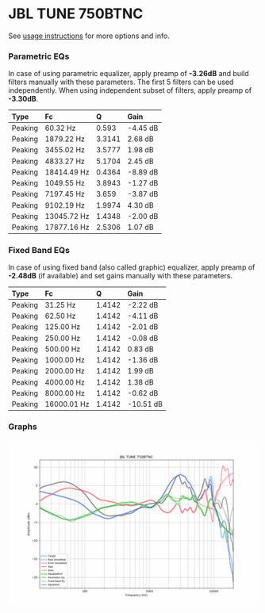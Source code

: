 # JBL TUNE 750BTNC
See [usage instructions](https://github.com/jaakkopasanen/AutoEq#usage) for more options and info.

### Parametric EQs
In case of using parametric equalizer, apply preamp of **-3.26dB** and build filters manually
with these parameters. The first 5 filters can be used independently.
When using independent subset of filters, apply preamp of **-3.30dB**.

| Type    | Fc          |      Q | Gain     |
|:--------|:------------|:-------|:---------|
| Peaking | 60.32 Hz    | 0.593  | -4.45 dB |
| Peaking | 1879.22 Hz  | 3.3141 | 2.68 dB  |
| Peaking | 3455.02 Hz  | 3.5777 | 1.98 dB  |
| Peaking | 4833.27 Hz  | 5.1704 | 2.45 dB  |
| Peaking | 18414.49 Hz | 0.4364 | -8.89 dB |
| Peaking | 1049.55 Hz  | 3.8943 | -1.27 dB |
| Peaking | 7197.45 Hz  | 3.659  | -3.87 dB |
| Peaking | 9102.19 Hz  | 1.9974 | 4.30 dB  |
| Peaking | 13045.72 Hz | 1.4348 | -2.00 dB |
| Peaking | 17877.16 Hz | 2.5306 | 1.07 dB  |

### Fixed Band EQs
In case of using fixed band (also called graphic) equalizer, apply preamp of **-2.48dB**
(if available) and set gains manually with these parameters.

| Type    | Fc          |      Q | Gain      |
|:--------|:------------|:-------|:----------|
| Peaking | 31.25 Hz    | 1.4142 | -2.22 dB  |
| Peaking | 62.50 Hz    | 1.4142 | -4.11 dB  |
| Peaking | 125.00 Hz   | 1.4142 | -2.01 dB  |
| Peaking | 250.00 Hz   | 1.4142 | -0.08 dB  |
| Peaking | 500.00 Hz   | 1.4142 | 0.83 dB   |
| Peaking | 1000.00 Hz  | 1.4142 | -1.36 dB  |
| Peaking | 2000.00 Hz  | 1.4142 | 1.99 dB   |
| Peaking | 4000.00 Hz  | 1.4142 | 1.38 dB   |
| Peaking | 8000.00 Hz  | 1.4142 | -0.62 dB  |
| Peaking | 16000.01 Hz | 1.4142 | -10.51 dB |

### Graphs
![](./JBL%20TUNE%20750BTNC.png)